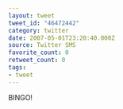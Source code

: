 ```yaml
---
layout: tweet
tweet_id: "46472442"
category: twitter
date: 2007-05-01T23:20:40.000Z
source: Twitter SMS
favorite_count: 0
retweet_count: 0
tags:
- tweet
---
```


BINGO!
